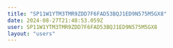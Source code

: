```yaml
---
title: "SP11W1YTM3TMR9ZDD7F6FAD53BQJ1ED9N575M5GX8"
date: 2024-08-27T21:48:53.059Z
user: SP11W1YTM3TMR9ZDD7F6FAD53BQJ1ED9N575M5GX8
layout: "users"
---
```

    